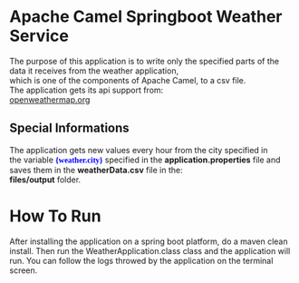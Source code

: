 # Apache Camel Springboot Weather Service

The purpose of this application is to write only the specified parts of the data it receives from the weather application, </br>
which is one of the components of Apache Camel, to a csv file.
</br>
The application gets its api support from:</br>
<a href="https://openweathermap.org/">openweathermap.org</a></br>

## Special Informations
The application gets new values every hour from the city specified in</br>
the variable <b style="font-family:verdana; color:blue;">{weather.city}</b> specified in the <b>application.properties</b> file and saves them in the <b>weatherData.csv</b> file in the:</br>
<b>files/output</b> folder.

# How To Run
After installing the application on a spring boot platform, do a maven clean install. Then run the WeatherApplication.class class and the application will run. You can follow the logs throwed by the application on the terminal screen.

